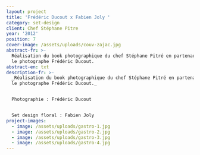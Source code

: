 ```yaml
---
layout: project
title: 'Frédéric Ducout x Fabien Joly '
category: set-design
client: Chef Stéphane Pitre
year: '2012'
position: 7
cover-image: /assets/uploads/couv-zajac.jpg
abstract-fr: >-
  Réalisation du book photographique du chef Stéphane Pitré en partenariat avec
  le photographe Frédéric Ducout.
abstract-en: txt
description-fr: >-
  _Réalisation du book photographique du chef Stéphane Pitré en partenariat avec
  le photographe Frédéric Ducout._


  Photographie : Frédéric Ducout


  Set design floral : Fabien Joly
project-images:
  - image: /assets/uploads/gastro-1.jpg
  - image: /assets/uploads/gastro-2.jpg
  - image: /assets/uploads/gastro-3.jpg
  - image: /assets/uploads/gastro-4.jpg
---
```


